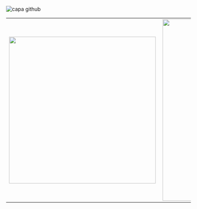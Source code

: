 ![capa github](https://github.com/luantorrex/luantorrex/blob/main/images/'luan_torres.png')  

<center>
<table>
    <tr>
        <td><img width="400px" align="left" src="https://github-readme-stats.vercel.app/api/top-langs/?username=luantorrex&hide=html&layout=compact&theme=buefy" /></td>
        <td><img width="495px" align="left" src="https://github-readme-stats.vercel.app/api?username=luantorrex&theme=buefy"/></td>
    </tr>   
</table>
</center>  
